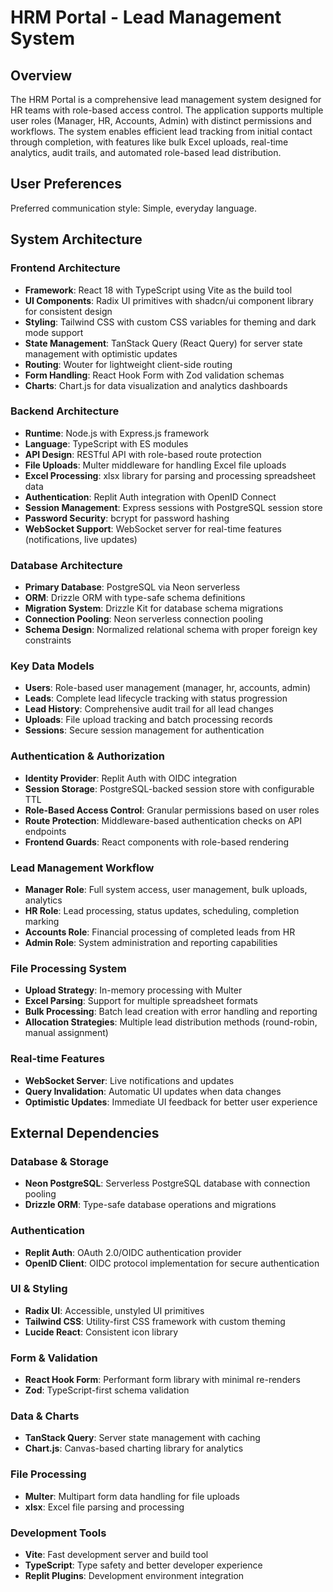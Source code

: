 # HRM Portal - Lead Management System

## Overview

The HRM Portal is a comprehensive lead management system designed for HR teams with role-based access control. The application supports multiple user roles (Manager, HR, Accounts, Admin) with distinct permissions and workflows. The system enables efficient lead tracking from initial contact through completion, with features like bulk Excel uploads, real-time analytics, audit trails, and automated role-based lead distribution.

## User Preferences

Preferred communication style: Simple, everyday language.

## System Architecture

### Frontend Architecture
- **Framework**: React 18 with TypeScript using Vite as the build tool
- **UI Components**: Radix UI primitives with shadcn/ui component library for consistent design
- **Styling**: Tailwind CSS with custom CSS variables for theming and dark mode support
- **State Management**: TanStack Query (React Query) for server state management with optimistic updates
- **Routing**: Wouter for lightweight client-side routing
- **Form Handling**: React Hook Form with Zod validation schemas
- **Charts**: Chart.js for data visualization and analytics dashboards

### Backend Architecture
- **Runtime**: Node.js with Express.js framework
- **Language**: TypeScript with ES modules
- **API Design**: RESTful API with role-based route protection
- **File Uploads**: Multer middleware for handling Excel file uploads
- **Excel Processing**: xlsx library for parsing and processing spreadsheet data
- **Authentication**: Replit Auth integration with OpenID Connect
- **Session Management**: Express sessions with PostgreSQL session store
- **Password Security**: bcrypt for password hashing
- **WebSocket Support**: WebSocket server for real-time features (notifications, live updates)

### Database Architecture
- **Primary Database**: PostgreSQL via Neon serverless
- **ORM**: Drizzle ORM with type-safe schema definitions
- **Migration System**: Drizzle Kit for database schema migrations
- **Connection Pooling**: Neon serverless connection pooling
- **Schema Design**: Normalized relational schema with proper foreign key constraints

### Key Data Models
- **Users**: Role-based user management (manager, hr, accounts, admin)
- **Leads**: Complete lead lifecycle tracking with status progression
- **Lead History**: Comprehensive audit trail for all lead changes
- **Uploads**: File upload tracking and batch processing records
- **Sessions**: Secure session management for authentication

### Authentication & Authorization
- **Identity Provider**: Replit Auth with OIDC integration
- **Session Storage**: PostgreSQL-backed session store with configurable TTL
- **Role-Based Access Control**: Granular permissions based on user roles
- **Route Protection**: Middleware-based authentication checks on API endpoints
- **Frontend Guards**: React components with role-based rendering

### Lead Management Workflow
- **Manager Role**: Full system access, user management, bulk uploads, analytics
- **HR Role**: Lead processing, status updates, scheduling, completion marking
- **Accounts Role**: Financial processing of completed leads from HR
- **Admin Role**: System administration and reporting capabilities

### File Processing System
- **Upload Strategy**: In-memory processing with Multer
- **Excel Parsing**: Support for multiple spreadsheet formats
- **Bulk Processing**: Batch lead creation with error handling and reporting
- **Allocation Strategies**: Multiple lead distribution methods (round-robin, manual assignment)

### Real-time Features
- **WebSocket Server**: Live notifications and updates
- **Query Invalidation**: Automatic UI updates when data changes
- **Optimistic Updates**: Immediate UI feedback for better user experience

## External Dependencies

### Database & Storage
- **Neon PostgreSQL**: Serverless PostgreSQL database with connection pooling
- **Drizzle ORM**: Type-safe database operations and migrations

### Authentication
- **Replit Auth**: OAuth 2.0/OIDC authentication provider
- **OpenID Client**: OIDC protocol implementation for secure authentication

### UI & Styling
- **Radix UI**: Accessible, unstyled UI primitives
- **Tailwind CSS**: Utility-first CSS framework with custom theming
- **Lucide React**: Consistent icon library

### Form & Validation
- **React Hook Form**: Performant form library with minimal re-renders
- **Zod**: TypeScript-first schema validation

### Data & Charts
- **TanStack Query**: Server state management with caching
- **Chart.js**: Canvas-based charting library for analytics

### File Processing
- **Multer**: Multipart form data handling for file uploads
- **xlsx**: Excel file parsing and processing

### Development Tools
- **Vite**: Fast development server and build tool
- **TypeScript**: Type safety and better developer experience
- **Replit Plugins**: Development environment integration